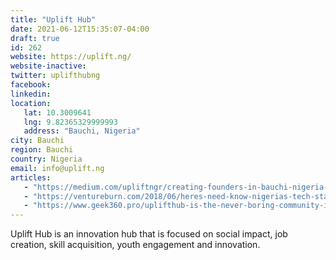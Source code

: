 ```yaml
---
title: "Uplift Hub"
date: 2021-06-12T15:35:07-04:00
draft: true
id: 262
website: https://uplift.ng/
website-inactive: 
twitter: uplifthubng
facebook: 
linkedin: 
location: 
   lat: 10.3009641
   lng: 9.82365329999993
   address: "Bauchi, Nigeria"
city: Bauchi
region: Bauchi
country: Nigeria
email: info@uplift.ng
articles:
   - "https://medium.com/upliftngr/creating-founders-in-bauchi-nigeria-e09e200d2db8"
   - "https://ventureburn.com/2018/06/heres-need-know-nigerias-tech-startup-ecosystem/"
   - "https://www.geek360.pro/uplifthub-is-the-never-boring-community-in-bauchi/"
---
```

Uplift Hub is an innovation hub that is focused on social impact, job creation, skill acquisition, youth engagement and innovation.
